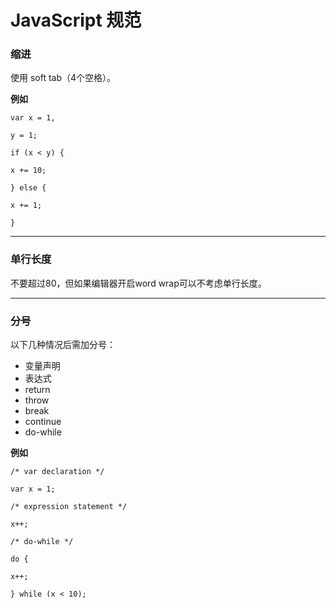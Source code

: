# JavaScript 规范

### 缩进

使用 soft tab（4个空格）。

**例如**

`var x = 1,`

`y = 1;`

`if (x < y) {`

`x += 10;`

`} else {`

`x += 1;`

`}`

---

### 单行长度

不要超过80，但如果编辑器开启word wrap可以不考虑单行长度。

---

### 分号

以下几种情况后需加分号：

* 变量声明
* 表达式
* return
* throw
* break
* continue
* do-while

**例如**

`/* var declaration */`

`var x = 1;`



`/* expression statement */`

`x++;`



`/* do-while */`

`do {`

`x++;`

`} while (x < 10);`

